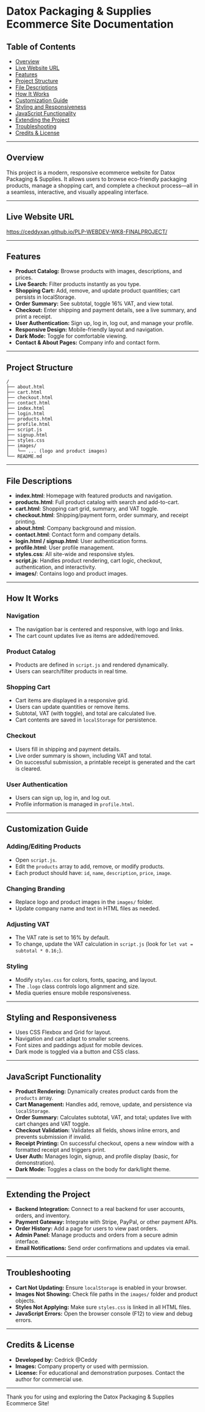 
# Datox Packaging & Supplies Ecommerce Site Documentation

## Table of Contents

- [Overview](#overview)
- [Live Website URL](#Website-URL)
- [Features](#features)
- [Project Structure](#project-structure)
- [File Descriptions](#file-descriptions)
- [How It Works](#how-it-works)
- [Customization Guide](#customization-guide)
- [Styling and Responsiveness](#styling-and-responsiveness)
- [JavaScript Functionality](#javascript-functionality)
- [Extending the Project](#extending-the-project)
- [Troubleshooting](#troubleshooting)
- [Credits & License](#credits--license)

---

## Overview

This project is a modern, responsive ecommerce website for Datox Packaging & Supplies. It allows users to browse eco-friendly packaging products, manage a shopping cart, and complete a checkout process—all in a seamless, interactive, and visually appealing interface.

---

## Live Website URL

https://ceddyxan.github.io/PLP-WEBDEV-WK8-FINALPROJECT/

---

## Features

- **Product Catalog:** Browse products with images, descriptions, and prices.
- **Live Search:** Filter products instantly as you type.
- **Shopping Cart:** Add, remove, and update product quantities; cart persists in localStorage.
- **Order Summary:** See subtotal, toggle 16% VAT, and view total.
- **Checkout:** Enter shipping and payment details, see a live summary, and print a receipt.
- **User Authentication:** Sign up, log in, log out, and manage your profile.
- **Responsive Design:** Mobile-friendly layout and navigation.
- **Dark Mode:** Toggle for comfortable viewing.
- **Contact & About Pages:** Company info and contact form.

---

## Project Structure

```
/
├── about.html
├── cart.html
├── checkout.html
├── contact.html
├── index.html
├── login.html
├── products.html
├── profile.html
├── script.js
├── signup.html
├── styles.css
├── images/
│   └── ... (logo and product images)
└── README.md
```

---

## File Descriptions

- **index.html**: Homepage with featured products and navigation.
- **products.html**: Full product catalog with search and add-to-cart.
- **cart.html**: Shopping cart grid, summary, and VAT toggle.
- **checkout.html**: Shipping/payment form, order summary, and receipt printing.
- **about.html**: Company background and mission.
- **contact.html**: Contact form and company details.
- **login.html / signup.html**: User authentication forms.
- **profile.html**: User profile management.
- **styles.css**: All site-wide and responsive styles.
- **script.js**: Handles product rendering, cart logic, checkout, authentication, and interactivity.
- **images/**: Contains logo and product images.

---

## How It Works

### Navigation

- The navigation bar is centered and responsive, with logo and links.
- The cart count updates live as items are added/removed.

### Product Catalog

- Products are defined in `script.js` and rendered dynamically.
- Users can search/filter products in real time.

### Shopping Cart

- Cart items are displayed in a responsive grid.
- Users can update quantities or remove items.
- Subtotal, VAT (with toggle), and total are calculated live.
- Cart contents are saved in `localStorage` for persistence.

### Checkout

- Users fill in shipping and payment details.
- Live order summary is shown, including VAT and total.
- On successful submission, a printable receipt is generated and the cart is cleared.

### User Authentication

- Users can sign up, log in, and log out.
- Profile information is managed in `profile.html`.

---

## Customization Guide

### Adding/Editing Products

- Open `script.js`.
- Edit the `products` array to add, remove, or modify products.
- Each product should have: `id`, `name`, `description`, `price`, `image`.

### Changing Branding

- Replace logo and product images in the `images/` folder.
- Update company name and text in HTML files as needed.

### Adjusting VAT

- The VAT rate is set to 16% by default.
- To change, update the VAT calculation in `script.js` (look for `let vat = subtotal * 0.16;`).

### Styling

- Modify `styles.css` for colors, fonts, spacing, and layout.
- The `.logo` class controls logo alignment and size.
- Media queries ensure mobile responsiveness.

---

## Styling and Responsiveness

- Uses CSS Flexbox and Grid for layout.
- Navigation and cart adapt to smaller screens.
- Font sizes and paddings adjust for mobile devices.
- Dark mode is toggled via a button and CSS class.

---

## JavaScript Functionality

- **Product Rendering:** Dynamically creates product cards from the `products` array.
- **Cart Management:** Handles add, remove, update, and persistence via `localStorage`.
- **Order Summary:** Calculates subtotal, VAT, and total; updates live with cart changes and VAT toggle.
- **Checkout Validation:** Validates all fields, shows inline errors, and prevents submission if invalid.
- **Receipt Printing:** On successful checkout, opens a new window with a formatted receipt and triggers print.
- **User Auth:** Manages login, signup, and profile display (basic, for demonstration).
- **Dark Mode:** Toggles a class on the body for dark/light theme.

---

## Extending the Project

- **Backend Integration:** Connect to a real backend for user accounts, orders, and inventory.
- **Payment Gateway:** Integrate with Stripe, PayPal, or other payment APIs.
- **Order History:** Add a page for users to view past orders.
- **Admin Panel:** Manage products and orders from a secure admin interface.
- **Email Notifications:** Send order confirmations and updates via email.

---

## Troubleshooting

- **Cart Not Updating:** Ensure `localStorage` is enabled in your browser.
- **Images Not Showing:** Check file paths in the `images/` folder and product objects.
- **Styles Not Applying:** Make sure `styles.css` is linked in all HTML files.
- **JavaScript Errors:** Open the browser console (F12) to view and debug errors.

---

## Credits & License

- **Developed by:** Cedrick @Ceddy
- **Images:** Company property or used with permission.
- **License:** For educational and demonstration purposes. Contact the author for commercial use.

---

Thank you for using and exploring the Datox Packaging & Supplies Ecommerce Site!